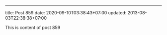 ---
title: Post 859
date: 2020-09-10T03:38:43+07:00
updated: 2013-08-03T22:38:38+07:00

This is content of post 859